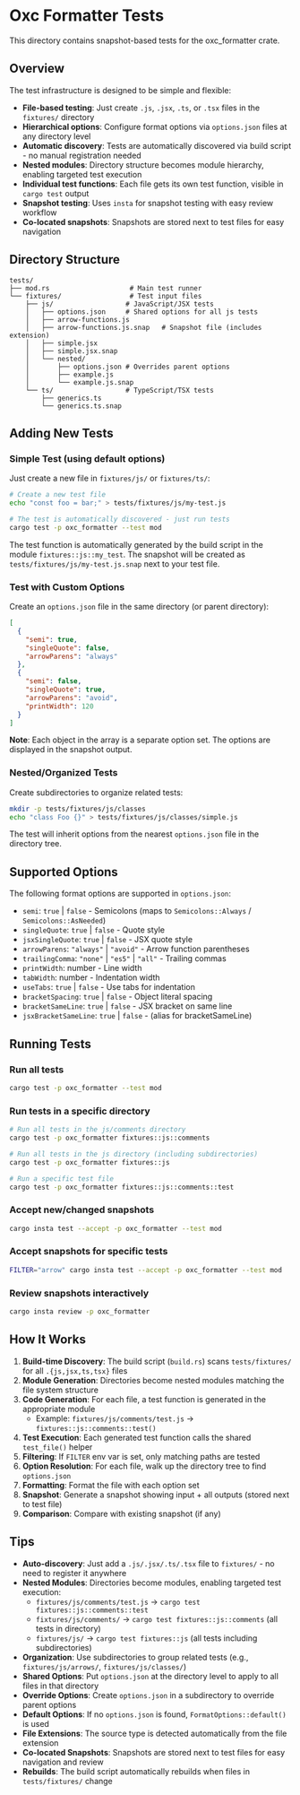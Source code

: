 # Oxc Formatter Tests

This directory contains snapshot-based tests for the oxc_formatter crate.

## Overview

The test infrastructure is designed to be simple and flexible:

- **File-based testing**: Just create `.js`, `.jsx`, `.ts`, or `.tsx` files in the `fixtures/` directory
- **Hierarchical options**: Configure format options via `options.json` files at any directory level
- **Automatic discovery**: Tests are automatically discovered via build script - no manual registration needed
- **Nested modules**: Directory structure becomes module hierarchy, enabling targeted test execution
- **Individual test functions**: Each file gets its own test function, visible in `cargo test` output
- **Snapshot testing**: Uses `insta` for snapshot testing with easy review workflow
- **Co-located snapshots**: Snapshots are stored next to test files for easy navigation

## Directory Structure

```
tests/
├── mod.rs                    # Main test runner
└── fixtures/                 # Test input files
    ├── js/                  # JavaScript/JSX tests
    │   ├── options.json     # Shared options for all js tests
    │   ├── arrow-functions.js
    │   ├── arrow-functions.js.snap   # Snapshot file (includes extension)
    │   ├── simple.jsx
    │   ├── simple.jsx.snap
    │   └── nested/
    │       ├── options.json # Overrides parent options
    │       ├── example.js
    │       └── example.js.snap
    └── ts/                  # TypeScript/TSX tests
        ├── generics.ts
        └── generics.ts.snap
```

## Adding New Tests

### Simple Test (using default options)

Just create a new file in `fixtures/js/` or `fixtures/ts/`:

```bash
# Create a new test file
echo "const foo = bar;" > tests/fixtures/js/my-test.js

# The test is automatically discovered - just run tests
cargo test -p oxc_formatter --test mod
```

The test function is automatically generated by the build script in the module `fixtures::js::my_test`. The snapshot will be created as `tests/fixtures/js/my-test.js.snap` next to your test file.

### Test with Custom Options

Create an `options.json` file in the same directory (or parent directory):

```json
[
  {
    "semi": true,
    "singleQuote": false,
    "arrowParens": "always"
  },
  {
    "semi": false,
    "singleQuote": true,
    "arrowParens": "avoid",
    "printWidth": 120
  }
]
```

**Note**: Each object in the array is a separate option set. The options are displayed in the snapshot output.

### Nested/Organized Tests

Create subdirectories to organize related tests:

```bash
mkdir -p tests/fixtures/js/classes
echo "class Foo {}" > tests/fixtures/js/classes/simple.js
```

The test will inherit options from the nearest `options.json` file in the directory tree.

## Supported Options

The following format options are supported in `options.json`:

- `semi`: `true` | `false` - Semicolons (maps to `Semicolons::Always` / `Semicolons::AsNeeded`)
- `singleQuote`: `true` | `false` - Quote style
- `jsxSingleQuote`: `true` | `false` - JSX quote style
- `arrowParens`: `"always"` | `"avoid"` - Arrow function parentheses
- `trailingComma`: `"none"` | `"es5"` | `"all"` - Trailing commas
- `printWidth`: number - Line width
- `tabWidth`: number - Indentation width
- `useTabs`: `true` | `false` - Use tabs for indentation
- `bracketSpacing`: `true` | `false` - Object literal spacing
- `bracketSameLine`: `true` | `false` - JSX bracket on same line
- `jsxBracketSameLine`: `true` | `false` - (alias for bracketSameLine)

## Running Tests

### Run all tests

```bash
cargo test -p oxc_formatter --test mod
```

### Run tests in a specific directory

```bash
# Run all tests in the js/comments directory
cargo test -p oxc_formatter fixtures::js::comments

# Run all tests in the js directory (including subdirectories)
cargo test -p oxc_formatter fixtures::js

# Run a specific test file
cargo test -p oxc_formatter fixtures::js::comments::test
```

### Accept new/changed snapshots

```bash
cargo insta test --accept -p oxc_formatter --test mod
```

### Accept snapshots for specific tests

```bash
FILTER="arrow" cargo insta test --accept -p oxc_formatter --test mod
```

### Review snapshots interactively

```bash
cargo insta review -p oxc_formatter
```

## How It Works

1. **Build-time Discovery**: The build script (`build.rs`) scans `tests/fixtures/` for all `.{js,jsx,ts,tsx}` files
2. **Module Generation**: Directories become nested modules matching the file system structure
3. **Code Generation**: For each file, a test function is generated in the appropriate module
   - Example: `fixtures/js/comments/test.js` → `fixtures::js::comments::test()`
4. **Test Execution**: Each generated test function calls the shared `test_file()` helper
5. **Filtering**: If `FILTER` env var is set, only matching paths are tested
6. **Option Resolution**: For each file, walk up the directory tree to find `options.json`
7. **Formatting**: Format the file with each option set
8. **Snapshot**: Generate a snapshot showing input + all outputs (stored next to test file)
9. **Comparison**: Compare with existing snapshot (if any)

## Tips

- **Auto-discovery**: Just add a `.js/.jsx/.ts/.tsx` file to `fixtures/` - no need to register it anywhere
- **Nested Modules**: Directories become modules, enabling targeted test execution:
  - `fixtures/js/comments/test.js` → `cargo test fixtures::js::comments::test`
  - `fixtures/js/comments/` → `cargo test fixtures::js::comments` (all tests in directory)
  - `fixtures/js/` → `cargo test fixtures::js` (all tests including subdirectories)
- **Organization**: Use subdirectories to group related tests (e.g., `fixtures/js/arrows/`, `fixtures/js/classes/`)
- **Shared Options**: Put `options.json` at the directory level to apply to all files in that directory
- **Override Options**: Create `options.json` in a subdirectory to override parent options
- **Default Options**: If no `options.json` is found, `FormatOptions::default()` is used
- **File Extensions**: The source type is detected automatically from the file extension
- **Co-located Snapshots**: Snapshots are stored next to test files for easy navigation and review
- **Rebuilds**: The build script automatically rebuilds when files in `tests/fixtures/` change
